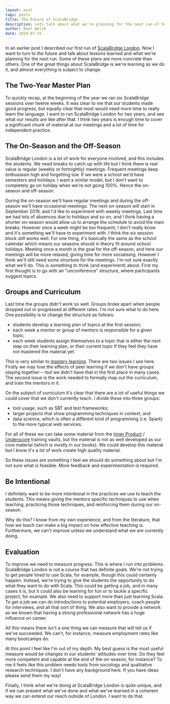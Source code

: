 ```yaml
---
layout: post
tags: posts
title: The Future of ScalaBridge
description: Lets talk about what we're planning for the next run of ScalaBridge. Some of these plans are more concrete than others. One of the great things about ScalaBridge is we're learning as we do it, and almost everything is subject to change.
author: Noel Welsh
date: 2019-07-31
---
```


In an earlier post I described our first run of [ScalaBridge London][scalabridge-london]. Now I want to turn to the future and talk about lessons learned and what we're planning for the next run. Some of these plans are more concrete than others. One of the great things about ScalaBridge is we're learning as we do it, and almost everything is subject to change.

<!--more-->

## The Two-Year Master Plan

To quickly recap, at the beginning of the year we ran six ScalaBridge sessions over twelve weeks. It was clear to me that our students made good progress, but equally clear that most would need more time to really learn the language. I want to run ScalaBridge London for two years, and see what our results are like after that. I think two years is enough time to cover a significant chunk of material at our meetings and a lot of time for independent practice.


## The On-Season and the Off-Season

ScalaBridge London is a lot of work for everyone involved, and this includes the students. We need breaks to catch up with life but I think there is real value is regular (weekly or fortnightly) meetings. Frequent meetings keep enthusiasm high and forgetting low. If we were a school we'd have semesters and holidays. I want a similar model, but I don't want to completely go on holiday when we're not going 100%. Hence the on-season and off-season.

During the on-season we'll have regular meetings and during the off-season we'll have occasional meetings. The next on-season will start in September 2019, and I'd like to experiment with weekly meetings. Last time we had lots of absences due to holidays and so on, and I think having a shorter on-season would allow us to arrange the schedule to avoid the main breaks. However once a week might be too frequent; I don't really know and it's something we'll have to experiment with. I think the six session block still works well. For one thing, it's basically the same as the school calendar which means our seasons should in theory fit around school holidays. Meeting once a month is the goal for the off-season, and here our meetings will be more relaxed, giving time for more socialising. However I think we'll still need some structure for the meetings. I'm not sure exactly what we'll do. This is something to think (and experiment) about. First my first thought is to go with an "unconference" structure, where participants suggest topics.


## Groups and Curriculum

Last time the groups didn't work so well. Groups broke apart when people dropped out or progressed at different rates. I'm not sure what to do here. One possibility is to change the structure as follows:

* students develop a learning plan of topics at the first session;
* each week a mentor or group of mentors is responsible for a given topic;
* each week students assign themselves to a topic that is either the next step on their learning plan, or their current topic if they feel they have not mastered the material yet.

This is very similar to [mastery learning][mastery-learning]. There are two issues I see here. Firstly we may lose the effects of peer learning if we don't have groups staying together---but we didn't have that in the first place in many cases. The second issue is the work needed to formally map out the curriculum, and train the mentors in it.

On the subject of curriculum it's clear that there are a lot of useful things we could cover that we don't currently teach. I divide these into three groups:

* tool usage, such as SBT and test frameworks;
* larger projects that show programming techniques in context; and
* data science, which is often a different kind of programming (i.e. Spark) to the more typical web services.

For all of these we can take some material from the [Inner Product][inner-product] / [Underscore][underscore] training vaults, but the material is not as well developed as our core material (which is mostly in our books). We could develop this material but I know it's a *lot* of work create high quality material.

So these issues are something I feel we should do something about but I'm not sure what is feasible. More feedback and experimentation is required.


## Be Intentional
 
I definitely want to be more intentional in the practices we use to teach the students. This means giving the mentors specific techniques to use when teaching, practicing those techniques, and reinforcing them during our on-season.

Why do this? I know from my own experience, and from the literature, that how we teach can make a big impact on how effective teaching is. Furthermore, we can't improve unless we understand what we are currently doing. 


## Evaluation

To improve we need to measure progress. This is where I run into problems. ScalaBridge London is not a course that has definite goals. We're not trying to get people hired to use Scala, for example, though this could certainly happen. Instead, we're trying to give the students the opportunity to do what they want to do with Scala. This could be getting a job, and in many cases it is, but it could also be learning for fun or to tackle a specific project, for example. We also need to support more than just learning Scala. To get a job we can do introductions to potential employers, coach people for interviews, and all that sort of thing. We also want to provide a network as we known that having a strong professional network has a huge influence on career.

All this means there isn't a one thing we can measure that will tell us if we've succeeded. We can't, for instance, measure employment rates like many bootcamps do.

At this point I feel like I'm out of my depth. My best guess is the most useful measure would be changes in our students' attitudes over time. Do they feel more competent and capable at the end of the on-season, for instance? To me it feels like this problem needs tools from sociology and qualitative research techniques. I don't have any background here. If you have ideas please send them my way!

Finally, I think what we're doing at ScalaBridge London is quite unique, and if we can present what we've done and what we've learned in a coherent way we can extend our reach outside of London. I want to do that.


[scalabridge]: https://scalabridge.org/
[scalabridge-london]: https://www.scalabridgelondon.org/
[inner-product]: https://inner-product.com/
[underscore]: https://underscore.io/
[mastery-learning]: https://educationendowmentfoundation.org.uk/evidence-summaries/teaching-learning-toolkit/mastery-learning/
